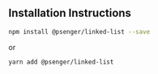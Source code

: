 ## Installation Instructions

```bash
npm install @psenger/linked-list --save
```

or

```bash
yarn add @psenger/linked-list
```
